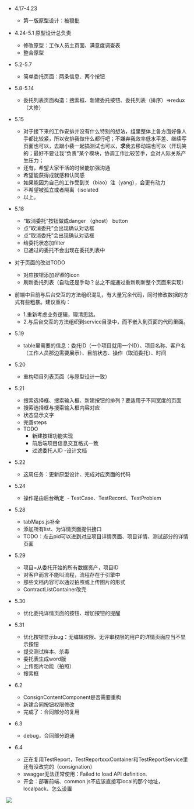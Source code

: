 - 4.17-4.23
  - 第一版原型设计：被狠批
  
- 4.24-5.1 原型设计总负责
  - 修改原型：工作人员主页面、满意度调查表
  - 整合原型
 
- 5.2-5.7
  - 简单委托页面：两条信息、两个按钮

- 5.8-5.14
  - 委托列表页面构造：搜索框、新建委托按钮、委托列表（排序）=>redux（大修）

- 5.15
  - 对于接下来的工作安排并没有什么特别的想法，组里整体上各方面好像人手都比较紧，所以安排我做什么都行吧；不嫌弃我效率低水平差、继续写页面也可以，去跟小裴一起搞测试也可以，**求**我去移动端也可以（开玩笑的；最好不要让我“负责”某个模块，协调工作比较苦手，会对人际关系产生压力；
  - 还有，希望大家干活的时候能加强沟通
  - 希望能获得成就感和认同感
  - 如果能因为自己的工作受到关（biao）注（yang），会更有动力
  - 不希望被孤立或者隔离（isolated
  - 以上。

- 5.18
  - “取消委托”按钮做成danger （ghost） button
  - 点“取消委托”会出现确认对话框
  - 点“取消委托”会出现确认对话框
  - 给委托状态加filter
  - 已通过的委托不会出现在委托列表中
  
- 对于页面的改进TODO
  - 对应按钮添加*好看*的icon
  - 刷新委托列表（自动还是手动？总之不能通过重新刷新整个页面来实现）

- 前端中目前与后台交互的方法组织混乱，有大量冗余代码，同时修改数据的方式有些粗暴。建议重构：
  - 1.重新考虑业务逻辑，理清思路。
  - 2.与后台交互的方法组织到service目录中，而不嵌入到页面的代码里面。

- 5.19
  - table里需要的信息：委托ID（一个项目就用一个ID）、项目名称、客户名（工作人员那边需要展示）、目前状态、操作（取消委托）、时间

- 5.20
  - 重构项目列表页面（与原型设计一致）

- 5.21
    - 搜索选择框、搜索输入框、新建按钮的排列？要适用于不同宽度的页面
    - 搜索选择框与搜索输入框内容对应
    - 状态显示文字
    - 完善steps
    - TODO
      - 新建按钮功能实现
      - 前后端项目信息交互格式一致
      - 过滤委托人ID
    -设计文档

- 5.22
  - 这周任务：更新原型设计、完成对应页面的代码

- 5.24
  - 操作是由后台确定
  - TestCase、TestRecord、TestProblem

- 5.28
  - tabMaps.js补全
  - 添加所有list、为详情页面提供接口
  - TODO：点击pid可以进到对应项目详情页面、项目详情、测试部分的详情页面

- 5.29
  - 项目=从委托开始的所有数据资产，项目ID
  - 对客户而言不能叫流程，流程存在于引擎中
  - 那些文档内容可以通过拍照或上传图片的形式
  - ContractListContainer改完

- 5.30
  - 优化委托详情页面的按钮、增加按钮的提醒

- 5.31
  - 优化按钮显示bug：无编辑权限、无评审权限的用户的详情页面应当不显示按钮
  - 提交测试样本、杀毒
  - 委托表生成word版
  - 上传图片功能（拍照）
  - 搜索框

- 6.2
  - ConsignContentComponent是否需要重构
  - 新建合同按钮权限修改
  - 完成了：合同部分的复用

- 6.3
  - debug，合同部分跑通

- 6.4
  - 正在复用TestReport，TestReportxxxContainer和TestReportService里还有没改完的（consignation）
  - swagger无法正常使用：Failed to load API definition.
  - 开会：部署前端、common.js不应该直接写local的那个地址，localpack、怎么设置


![](https://github.com/151220134/STC/blob/master/谢谢茄子.jpg)
